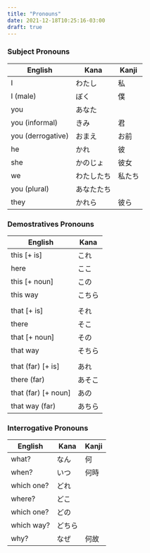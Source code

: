 ```yaml
---
title: "Pronouns"
date: 2021-12-18T10:25:16-03:00
draft: true
---
```

### Subject Pronouns
| English           | Kana       | Kanji  |
|--------------     |------------|------- |
| I                 | わたし     | 私     |
| I (male)          | ぼく       | 僕     |
| you               | あなた     |        |
| you (informal)    | きみ       | 君     |
| you (derrogative) | おまえ     | お前   |
| he                | かれ       | 彼     |
| she               | かのじょ   | 彼女   |
| we                | わたしたち | 私たち |
| you (plural)      | あなたたち |        |
| they              | かれら     | 彼ら   |

### Demostratives Pronouns
| English              | Kana   |
|----------------------|--------|
| this [+ is]          | これ   |
| here                 | ここ   |
| this [+ noun]        | この   |
| this way             | こちら |
|                      |        |
| that [+ is]          | それ   |
| there                | そこ   |
| that [+ noun]        | その   |
| that way             | そちら |
|                      |        |
| that (far) [+ is]    | あれ   |
| there (far)          | あそこ |
| that (far)  [+ noun] | あの   |
| that way (far)       | あちら |

### Interrogative Pronouns
| English    | Kana   | Kanji |
|------------|--------|-------|
| what?      | なん   | 何    |
| when?      | いつ   | 何時  |
| which one? | どれ   |       |
| where?     | どこ   |       |
| which one? | どの   |       |
| which way? | どちら |       |
| why?       | なぜ   | 何故  |

